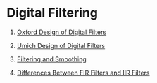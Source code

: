 # Digital Filtering

1. [Oxford Design of Digital Filters](https://www.robots.ox.ac.uk/~sjrob/Teaching/SP/l6.pdf)

2. [Umich Design of Digital Filters](https://web.eecs.umich.edu/~fessler/course/451/l/pdf/c8.pdf)

3. [Filtering and Smoothing](http://folk.uib.no/ngbnk/kurs/notes/node107.html)

4. [Differences Between FIR Filters and IIR Filters](http://iowahills.com/A8FirIirDifferences.html)
